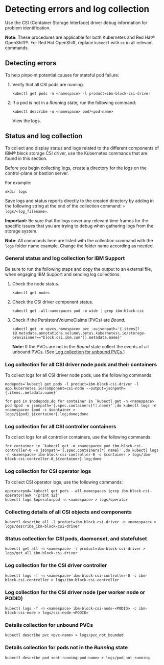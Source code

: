 # Detecting errors and log collection

Use the CSI (Container Storage Interface) driver debug information for problem identification.

**Note:** These procedures are applicable for both Kubernetes and Red Hat® OpenShift®. For Red Hat OpenShift, replace `kubectl` with `oc` in all relevant commands.

## Detecting errors

To help pinpoint potential causes for stateful pod failure:

1.  Verify that all CSI pods are running.
    ```
    kubectl get pods -n <namespace> -l product=ibm-block-csi-driver
    ```

2.  If a pod is not in a _Running_ state, run the following command:
    ```
    kubectl describe -n <namespace> pod/<pod-name>
    ```
    View the logs.


## Status and log collection
To collect and display status and logs related to the different components of IBM® block storage CSI driver, use the Kubernetes commands that are found in this section.

Before you begin collecting logs, create a directory for the logs on the control-plane or bastion server.

For example:

```
mkdir logs
```
Save logs and status reports directly to the created directory by adding in the following string at the end of the collection command: `> logs/<log_filename>`.

**Important:** Be sure that the logs cover any relevant time frames for the specific issues that you are trying to debug when gathering logs from the storage system.

**Note:** All commands here are listed with the collection command with the `logs` folder name example. Change the folder name according as needed.

### General status and log collection for IBM Support
Be sure to run the following steps and copy the output to an external file, when engaging IBM Support and sending log collections.

1. Check the node status.
    
    `kubectl get nodes`
2. Check the CSI driver component status.

    `kubectl get -all-namespaces pod -o wide | grep ibm-block-csi`
3. Check if the PersistentVolumeClaims (PVCs) are _Bound_.

    `kubectl get -n <pvcs_namespace> pvc -o=jsonpath='{.items[?(@.metadata.annotations.volume\.beta\.kubernetes\.io/storage-provisioner=="block.csi.ibm.com")].metadata.name}'`

    **Note:** If the PVCs are not in the _Bound_ state collect the events of all unbound PVCs. (See [Log collection for unbound PVCs](#log-collection-for-unbound-pvcs).)

### Log collection for all CSI driver node pods and their containers

To collect logs for all CSI driver node pods, use the following commands:

    nodepods=`kubectl get pods -l product=ibm-block-csi-driver -l app.kubernetes.io/component=csi-node --output=jsonpath={.items..metadata.name}`
    
    for pod in $nodepods;do for container in `kubectl get -n <namespace> pod $pod -o jsonpath='{.spec.containers[*].name}'`;do kubectl logs -n <namespace> $pod -c $container > logs/${pod}_${container}.log;done;done


### Log collection for all CSI controller containers

To collect logs for all controller containers, use the following commands:
    
    for container in `kubectl get -n <namespace> pod ibm-block-csi-controller-0 -o jsonpath='{.spec.containers[*].name}'`;do kubectl logs -n <namespace> ibm-block-csi-controller-0 -c $container > logs/ibm-block-csi-controller-0_${container}.log;done


### Log collection for CSI operator logs
To collect CSI operator logs, use the following commands:

    operatorpod=`kubectl get pods --all-namespaces |grep ibm-block-csi-operator|awk '{print $2}'`
    kubectl logs $operatorpod -n <namespace> > logs/operator


### Collecting details of all CSI objects and components
`kubectl describe all -l product=ibm-block-csi-driver -n <namespace> > logs/describe_ibm-block-csi-driver`


### Status collection for CSI pods, daemonset, and statefulset
`kubectl get all -n <namespace> -l product=ibm-block-csi-driver > logs/get_all_ibm-block-csi-driver`



### Log collection for the CSI driver controller
`kubectl logs -f -n <namespace> ibm-block-csi-controller-0 -c ibm-block-csi-controller > logs/ibm-block-csi-controller`


### Log collection for the CSI driver node (per worker node or PODID)
`kubectl logs -f -n <namespace> ibm-block-csi-node-<PODID> -c ibm-block-csi-node > logs/csi-node-<PODID>`



### Details collection for unbound PVCs
`kubectl describe pvc <pvc-name> > logs/pvc_not_bounded`



### Details collection for pods not in the _Running_ state
`kubectl describe pod <not-running-pod-name> > logs/pod_not_running`
